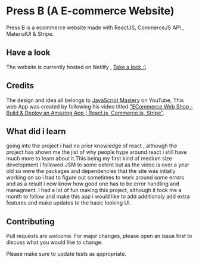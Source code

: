# Press B (A E-commerce Website)

Press B is a ecommerce website made with ReactJS, CommerceJS API , MaterialUI & Stripe.

## Have a look

The website is currently hosted on Netlify , [Take a look :)](https://pressb.netlify.app/)

## Credits
The design and idea all belongs to [JavaScript Mastery](https://www.youtube.com/channel/UCmXmlB4-HJytD7wek0Uo97A) on YouTube, This web App was created by following his video titled ["ECommerce Web Shop - Build & Deploy an Amazing App | React.js, Commerce.js, Stripe"](https://www.youtube.com/watch?v=377AQ0y6LPA).


## What did i learn
going into the project i had no prior knowledge of react , although the project has shown me the jist of why people hype around react i still have much more to learn about it.This being my first kind of medium size development i followed JSM to some extent but as the video is over a year old so were the packages and dependencies that the site was intially working on so i had to figure out sometimes to work around some errors and as a result i now know how good one has to be error handling and managment.
I had a lot of fun making this project, although it took me a month to follow and make this app i would like to add additionaly add extra features and make updates to the basic looking UI.

## Contributing
Pull requests are welcome. For major changes, please open an issue first to discuss what you would like to change.

Please make sure to update tests as appropriate.
